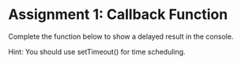 # Assignment 1: Callback Function

Complete the function below to show a delayed result in the console.

Hint: You should use setTimeout() for time scheduling.
